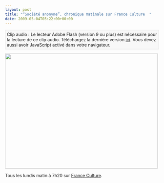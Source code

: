 ```yaml
---
layout: post
title: "“Société anonyme”, chronique matinale sur France Culture  "
date: 2009-05-04T05:22:00+00:00
---
```

<div class="main">
		<p class="audioplayer_container"><span style="display:block;padding:5px;border:1px solid #dddddd;background:#f8f8f8" id="audioplayer_4">Clip audio : Le lecteur Adobe Flash (version 9 ou plus) est nécessaire pour la lecture de ce clip audio. Téléchargez la dernière version <a href="http://www.adobe.com/shockwave/download/download.cgi?P1_Prod_Version=ShockwaveFlash&amp;promoid=BIOW" title="Download Adobe Flash Player">ici</a>. Vous devez aussi avoir JavaScript activé dans votre navigateur.</span><script type="text/javascript">AudioPlayer.embed("audioplayer_4", {soundFile:"aHR0cDovL3d3dy5qdWxpZWNvdWRyeS5jb20vYXVkaW8vY2hyb25pcXVlLWp1bGllLWNvdWRyeTA0MDUwOS5tcDM"});</script></p>
	<p><a href="http://www.juliecoudry.com/wp-content/uploads/2009/05/img_0270.jpg"><img class="aligncenter size-full wp-image-397" title="France Culture " src="http://www.juliecoudry.com/wp-content/uploads/2009/05/img_0270.jpg" alt="" width="500" height="375"></a></p>
	<p>Tous les lundis matin à 7h20 sur <a href="http://sites.radiofrance.fr/chaines/france-culture2/emissions/matins/index.php" target="_blank">France Culture</a>.
</p>
</div>